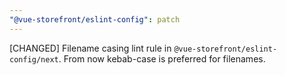 ```yaml
---
"@vue-storefront/eslint-config": patch
---
```


[CHANGED] Filename casing lint rule in `@vue-storefront/eslint-config/next`. From now kebab-case is preferred for filenames.
